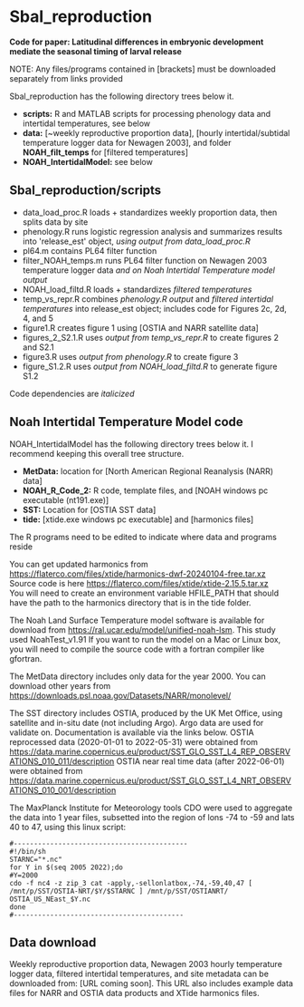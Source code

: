 # Sbal_reproduction
**Code for paper: Latitudinal differences in embryonic development mediate the seasonal timing of larval release**

NOTE: Any files/programs contained in [brackets] must be downloaded separately from links provided

Sbal_reproduction has the following directory trees below it.
- **scripts:** R and MATLAB scripts for processing phenology data and intertidal temperatures, see below
- **data:** [~weekly reproductive proportion data], [hourly intertidal/subtidal temperature logger data for Newagen 2003], and folder **NOAH_filt_temps** for [filtered temperatures]
- **NOAH_IntertidalModel:** see below


## Sbal_reproduction/scripts

- data_load_proc.R loads + standardizes weekly proportion data, then splits data by site
- phenology.R runs logistic regression analysis and summarizes results into 'release_est' object, *using output from data_load_proc.R*
- pl64.m contains PL64 filter function
- filter_NOAH_temps.m runs PL64 filter function on Newagen 2003 temperature logger data *and on Noah Intertidal Temperature model output*
- NOAH_load_filtd.R loads + standardizes *filtered temperatures*
- temp_vs_repr.R combines *phenology.R output* and *filtered intertidal temperatures* into release_est object; includes code for Figures 2c, 2d, 4, and 5
- figure1.R creates figure 1 using [OSTIA and NARR satellite data]
- figures_2_S2.1.R uses *output from temp_vs_repr.R* to create figures 2 and S2.1
- figure3.R uses *output from phenology.R* to create figure 3
- figure_S1.2.R uses *output from NOAH_load_filtd.R* to generate figure S1.2

Code dependencies are *italicized*


## Noah Intertidal Temperature Model code

NOAH_IntertidalModel has the following directory trees below it. I recommend keeping this overall tree structure.
- **MetData:** location for [North American Regional Reanalysis (NARR) data]
- **NOAH_R_Code_2:** R code, template files, and [NOAH windows pc executable (nt191.exe)]
- **SST:** Location for [OSTIA SST data]
- **tide:** [xtide.exe windows pc executable] and [harmonics files]

The R programs need to be edited to indicate where data and programs reside

You can get updated harmonics from https://flaterco.com/files/xtide/harmonics-dwf-20240104-free.tar.xz  
Source code is here https://flaterco.com/files/xtide/xtide-2.15.5.tar.xz  
You will need to create an environment variable HFILE_PATH that should have the path to the harmonics directory that is in the tide folder. 

The Noah Land Surface Temperature model software is available for download from https://ral.ucar.edu/model/unified-noah-lsm.
This study used NoahTest_v1.91
If you want to run the model on a Mac or Linux box, you will need to compile the source code with a fortran compiler like gfortran.

The MetData directory includes only data for the year 2000. You can download other years
from https://downloads.psl.noaa.gov/Datasets/NARR/monolevel/

The SST directory includes OSTIA, produced by the UK Met Office, using satellite and in-situ date (not including Argo). Argo data are used for validate on. Documentation is available via the links below.
OSTIA reprocessed data (2020-01-01 to 2022-05-31) were obtained from https://data.marine.copernicus.eu/product/SST_GLO_SST_L4_REP_OBSERVATIONS_010_011/description
OSTIA near real time data (after 2022-06-01) were obtained from https://data.marine.copernicus.eu/product/SST_GLO_SST_L4_NRT_OBSERVATIONS_010_001/description


The MaxPlanck Institute for Meteorology tools CDO were used to aggregate the data into 1 year files, subsetted into the region of lons -74 to -59 and lats 40 to 47, using this linux script:

```
#-------------------------------------------
#!/bin/sh
STARNC="*.nc"
for Y in $(seq 2005 2022);do
#Y=2000
cdo -f nc4 -z zip_3 cat -apply,-sellonlatbox,-74,-59,40,47 [ /mnt/p/SST/OSTIA-NRT/$Y/$STARNC ] /mnt/p/SST/OSTIANRT/
OSTIA_US_NEast_$Y.nc
done
#------------------------------------------
```

## Data download

Weekly reproductive proportion data, Newagen 2003 hourly temperature logger data, filtered intertidal temperatures, and site metadata can be downloaded from: [URL coming soon]. This URL also includes example data files for NARR and OSTIA data products and XTide harmonics files.

